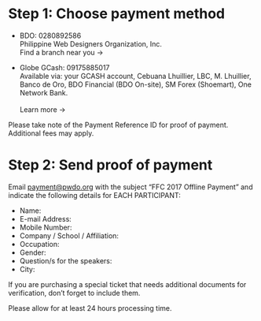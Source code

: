# Step 1: Choose payment method
- BDO: 0280892586 <br>
Philippine Web Designers Organization, Inc.<br>
Find a branch near you →

- Globe GCash: 09175885017 <br>
Available via: your GCASH account, Cebuana Lhuillier, LBC, M. Lhuillier, Banco de Oro, BDO Financial (BDO On-site), SM Forex (Shoemart), One Network Bank. <br><br>
Learn more →

Please take note of the Payment Reference ID for proof of payment. Additional fees may apply.

# Step 2: Send proof of payment
Email payment@pwdo.org with the subject “FFC 2017 Offline Payment” and indicate the following details for EACH PARTICIPANT:

- Name:
- E-mail Address:
- Mobile Number:
- Company / School / Affiliation:
- Occupation:
- Gender:
- Question/s for the speakers:
- City:

If you are purchasing a special ticket that needs additional documents for verification, don’t forget to include them.

Please allow for at least 24 hours processing time.